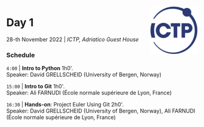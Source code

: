 <a href="https://indico.ictp.it/event/9781/"><img src="https://raw.githubusercontent.com/zelenelez/images/master/International_Centre_for_Theoretical_Physics.png" width="125" height="125" align="right" /></a>

# Day 1 
28-th November 2022 | *ICTP, Adriatico Guest House*
### Schedule
``4:00`` | **Intro to Python** 1h0'. <br>Speaker:	David GRELLSCHEID (University of Bergen, Norway) <br>

``15:00`` | **Intro to Git** 1h0'.  <br> Speaker:	Ali FARNUDI (École normale supérieure de Lyon, France) <br>

``16:30`` | **Hands-on**: Project Euler Using Git 2h0'. <br> Speaker:	David GRELLSCHEID (University of Bergen, Norway), Ali FARNUDI (École normale supérieure de Lyon, France) <br>
